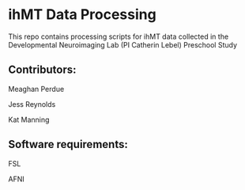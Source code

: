 # ihMT Data Processing

This repo contains processing scripts for ihMT data collected in the Developmental Neuroimaging Lab (PI Catherin Lebel) Preschool Study

## Contributors: 

Meaghan Perdue

Jess Reynolds

Kat Manning

## Software requirements:

FSL

AFNI
